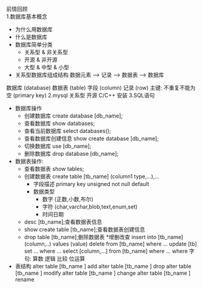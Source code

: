前情回顾  
1.数据库基本概念
* 为什么用数据库
* 什么是数据库
* 数据库简单分类
    * 关系型 & 非关系型
    * 开源  &  非开源
    * 大型  &  中型  &  小型
* 关系型数据库组成结构
数据元素 --> 记录 --> 数据表 --> 数据库

数据库 (database)
数据表  (table)
字段    (column)
记录    (row)
主键:   不重复不能为空  (primary key)
2.mysql 关系型   开源  C/C++  安装
3.SQL语句
* 数据库操作
    * 创建数据库 create database [db_name];
    * 查看数据库 show databases;
    * 查看当前数据库 select databases();
    * 查看数据库创建信息 show create database [db_name];
    * 切换数据库  use [db_name];
    * 删除数据库  drop database [db_name];
* 数据表操作:
    * 查看数据表 show tables;
    * 创建数据表 create table [tb_name] (column1 type,...),...
        * 字段描述
            primary key
            unsigned
            not null
            default
        * 数据类型
            * 数字 (正数,小数,布尔)
            * 字符 (char,varchar,blob,text,enum,set)
            * 时间日期  
    * desc [tb_name];查看数据表信息
    * show create table [tb_name];查看数据表创建信息
    * drop table [tb_name];删除数据表
*增删改查
insert into [tb_name] (column,..) values (value)
delete from [tb_name] where ...
update [tb] set ... where ...
select [column,...] from [tb_name] where ...
where 字句: 算数    逻辑      比较      位运算
* 表结构
alter table [tb_name ] add
alter table [tb_name ] drop
alter table [tb_name ] modify
alter table [tb_name ] change
alter table [tb_name ] rename


                      
        

